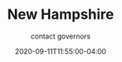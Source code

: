 ---
date: 2020-09-11T11:55:00-04:00
title: "New Hampshire"
ab: "NH"
seo_title: "Contact New Hampshire Governor"
description: Contact New Hampshire Governor
author: contact governors
url: /new-hampshire/
weight: 1
---